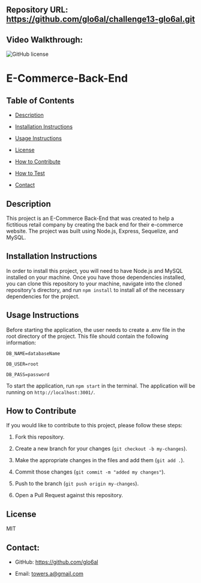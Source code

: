 ## Repository URL: https://github.com/glo6al/challenge13-glo6al.git

## Video Walkthrough:

![GitHub license](https://img.shields.io/badge/license-MIT-blue.svg)

# E-Commerce-Back-End

## Table of Contents

- [Description](#description)

- [Installation Instructions](#installation-instructions)

- [Usage Instructions](#usage-instructions)

- [License](#license)

- [How to Contribute](#how-to-contribute)

- [How to Test](#how-to-test)

- [Contact](#contact)

## Description

This project is an E-Commerce Back-End that was created to help a fictitious retail company by creating the back end for their e-commerce website. The project was built using Node.js, Express, Sequelize, and MySQL.

## Installation Instructions

In order to install this project, you will need to have Node.js and MySQL installed on your machine. Once you have those dependencies installed, you can clone this repository to your machine, navigate into the cloned repository's directory, and run `npm install` to install all of the necessary dependencies for the project.

## Usage Instructions

Before starting the application, the user needs to create a .env file in the root directory of the project. This file should contain the following information:

```
DB_NAME=databaseName

DB_USER=root

DB_PASS=password
```

To start the application, run `npm start` in the terminal. The application will be running on `http://localhost:3001/`.

## How to Contribute

If you would like to contribute to this project, please follow these steps:

1. Fork this repository.

2. Create a new branch for your changes (`git checkout -b my-changes`).

3. Make the appropriate changes in the files and add them (`git add .`).

4. Commit those changes (`git commit -m "added my changes"`).

5. Push to the branch (`git push origin my-changes`).

6. Open a Pull Request against this repository.

## License

MIT

## Contact:

- GitHub: https://github.com/glo6al

- Email: towers.a@gmail.com
